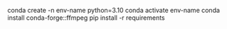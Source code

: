 conda create -n env-name python=3.10
conda activate env-name
conda install conda-forge::ffmpeg
pip install -r requirements
